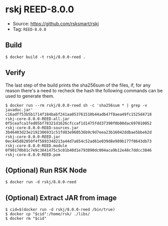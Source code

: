 # rskj REED-8.0.0

* Source: https://github.com/rsksmart/rskj
* Tag: `REED-8.0.0`

## Build

```
$ docker build -t rskj/8.0.0-reed .
```

## Verify

The last step of the build prints the sha256sum of the files, if, for any reason there's a need to recheck the hash the following commands can be used to generate them.

```
$ docker run --rm rskj/8.0.0-reed sh -c 'sha256sum * | grep -v javadoc.jar'
c16adff53b5b1714f184babf241aa053761510b44adb47f8aea49fc1525d4718  rskj-core-8.0.0-REED-all.jar
0f5ceafca1fed05bf78321d1626cfccaf1d1475fdd37390f0b00dac697010052  rskj-core-8.0.0-REED-sources.jar
3b46403d23e2192306931c51fd83e960536b9c9d7eea23b16042ddbae5bbe62d  rskj-core-8.0.0-REED.jar
0ec445d82050f4f589334d213a44d7a654c52ad61e039d8e989b177f8643db73  rskj-core-8.0.0-REED.module
0f90170b81c7e9c3841475c5c01b40d1e793890dc004aca9b12e48c7ddcc3846  rskj-core-8.0.0-REED.pom
```

## (Optional) Run RSK Node
```
$ docker run -d rskj/8.0.0-reed
```

## (Optional) Extract JAR from image

```
$ cid=$(docker run -d rskj/8.0.0-reed /bin/true)
$ docker cp "$cid":/home/rsk/ ./libs/
$ docker rm "$cid"
```